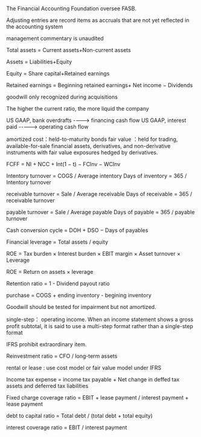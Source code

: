 #####

The Financial Accounting Foundation oversee FASB.

Adjusting entries are record items as accruals that are not yet reflected in the accounting system

management commentary is unaudited

Total assets 	 = 	Current assets+Non-current assets

Assets 	 = 	Liabilities+Equity

Equity = Share capital+Retained earnings

Retained earnings = Beginning retained earnings+ Net income − Dividends

goodwill only recognized during acquisitions

The higher the current ratio, the more liquid the company

US GAAP, bank overdrafts ----> financing cash flow
US GAAP, interest paid -----> operating cash flow

amortized cost：held-to-maturity bonds
fair value ：held for trading, available-for-sale financial assets, derivatives, and non-derivative instruments with fair value exposures hedged by derivatives.

FCFF = NI + NCC + Int(1 − t) − FCInv − WCInv

Intentory turnover = COGS / Average intentory
Days of inventory = 365 / Intentory turnover 

receivable turnover = Sale / Average receivable
Days of receivable = 365 / receivable turnover

payable turnover = Sale / Average payable
Days of payable = 365 / payable turnover

Cash conversion cycle = DOH + DSO − Days of payables

Financial leverage = Total assets / equity

ROE = Tax burden × Interest burden × EBIT margin × Asset turnover × Leverage

ROE = Return on assets × leverage

Retention ratio = 1 - Dividend payout ratio 

purchase = COGS + ending inventory - begining inventory

Goodwill should be tested for impairment but not amortized.

single-step： operating income.
When an income statement shows a gross profit subtotal, it is said to use a multi-step format rather than a single-step format

IFRS prohibit extraordinary item.

Reinvestment ratio = CFO / long-term assets

rental or lease : use cost model or fair value model under IFRS

Income tax expense = income tax payable + Net change in deffed tax assets and deferred tax liabilities

Fixed charge coverage ratio = EBIT + lease payment / interest payment + lease payment

debt to capital ratio = Total debt / (total debt + total equity)

interest coverage ratio = EBIT / interest payment 
